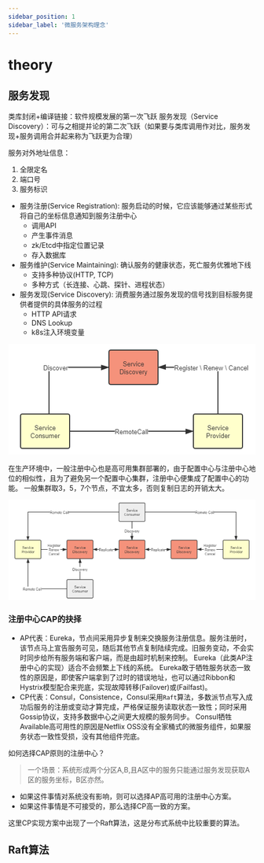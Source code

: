 ```yaml
---
sidebar_position: 1
sidebar_label: '微服务架构理念'
---
```


# theory

## 服务发现

类库封闭+编译链接：软件规模发展的第一次飞跃
服务发现（Service Discovery）：可与之相提并论的第二次飞跃（如果要与类库调用作对比，服务发现+服务调用合并起来称为飞跃更为合理）

服务对外地址信息：

1. 全限定名
2. 端口号
3. 服务标识

- 服务注册(Service Registration): 服务启动的时候，它应该能够通过某些形式将自己的坐标信息通知到服务注册中心
  - 调用API
  - 产生事件消息
  - zk/Etcd中指定位置记录
  - 存入数据库
- 服务维护(Service Maintaining): 确认服务的健康状态，死亡服务优雅地下线
  - 支持多种协议(HTTP, TCP)
  - 多种方式（长连接、心跳、探针、进程状态）
- 服务发现(Service Discovery): 消费服务通过服务发现的信号找到目标服务提供者提供的具体服务的过程
  - HTTP API请求
  - DNS Lookup
  - k8s注入环境变量

![注册中心抽象模型](/static/img/docs/web/注册中心抽象模型.png)

在生产环境中，一般注册中心也是高可用集群部署的，由于配置中心与注册中心地位的相似性，且为了避免另一个配置中心集群，注册中心便集成了配置中心的功能。
一般集群取3，5，7个节点，不宜太多，否则复制日志的开销太大。

![注册中心生产模型](/static/img/docs/web/注册中心生产模型.png)

### 注册中心CAP的抉择

- AP代表：Eureka，节点间采用异步复制来交换服务注册信息。服务注册时，该节点马上宣告服务可见，随后其他节点复制陆续完成。旧服务变动，不会实时同步给所有服务端和客户端，而是由超时机制来控制。
Eureka（此类AP注册中心的实现）适合不会频繁上下线的系统。
Eureka敢于牺牲服务状态一致性的原因是，即使客户端拿到了过时的错误地址，也可以通过Ribbon和Hystrix模型配合来兜底，实现故障转移(Failover)或(Failfast)。
- CP代表：Consul，Consistence，Consul采用`Raft`算法，多数派节点写入成功后服务的注册或变动才算完成，严格保证服务读取状态一致性；同时采用Gossip协议，支持多数据中心之间更大规模的服务同步。
Consul牺牲Available高可用性的原因是Netflix OSS没有全家桶式的微服务组件，如果服务状态一致性受损，没有其他组件兜底。

如何选择CAP原则的注册中心？
> 一个场景：系统形成两个分区A,B,且A区中的服务只能通过服务发现获取A区的服务坐标，B区亦然。

- 如果这件事情对系统没有影响，则可以选择AP高可用的注册中心方案。
- 如果这件事情是不可接受的，那么选择CP高一致的方案。

这里CP实现方案中出现了一个Raft算法，这是分布式系统中比较重要的算法。

## Raft算法
